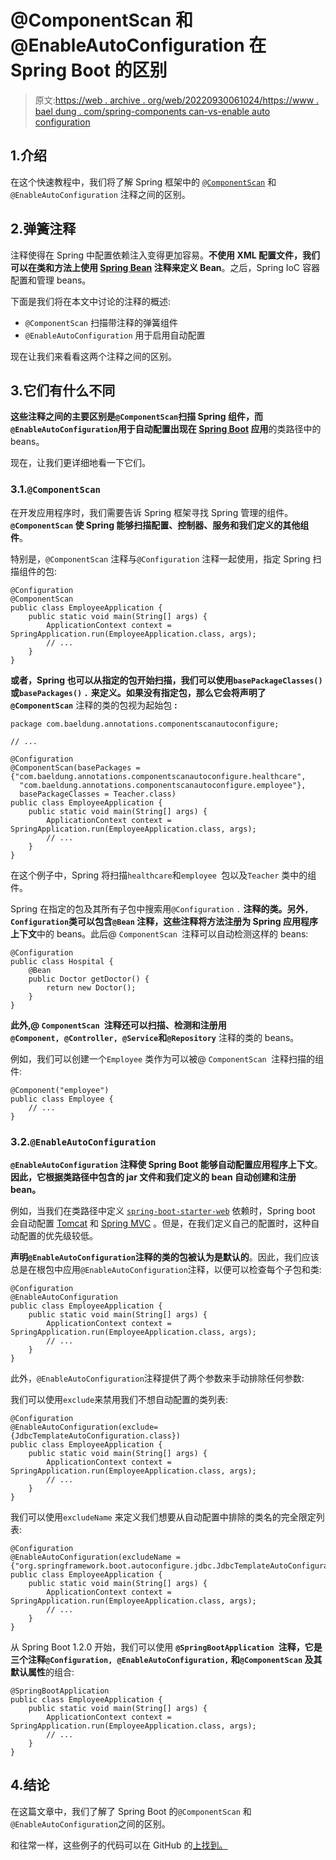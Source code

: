 # @ComponentScan 和@EnableAutoConfiguration 在 Spring Boot 的区别

> 原文:[https://web . archive . org/web/20220930061024/https://www . bael dung . com/spring-components can-vs-enable auto configuration](https://web.archive.org/web/20220930061024/https://www.baeldung.com/spring-componentscan-vs-enableautoconfiguration)

## 1.介绍

在这个快速教程中，我们将了解 Spring 框架中的 [`@ComponentScan`](/web/20220827110142/https://www.baeldung.com/spring-component-scanning) 和`@EnableAutoConfiguration` 注释之间的区别。

## 2.弹簧注释

注释使得在 Spring 中配置依赖注入变得更加容易。**不使用 XML 配置文件，我们可以在类和方法上使用 [Spring Bean](/web/20220827110142/https://www.baeldung.com/spring-bean-annotations) 注释来定义 Bean**。之后，Spring IoC 容器配置和管理 beans。

下面是我们将在本文中讨论的注释的概述:

*   `@ComponentScan` 扫描带注释的弹簧组件
*   `@EnableAutoConfiguration` 用于启用自动配置

现在让我们来看看这两个注释之间的区别。

## 3.它们有什么不同

**这些注释之间的主要区别是`@ComponentScan`扫描 Spring 组件，而`@EnableAutoConfiguration`用于自动配置出现在 [Spring Boot](/web/20220827110142/https://www.baeldung.com/spring-boot) 应用**的类路径中的 beans。

现在，让我们更详细地看一下它们。

### 3.1.`@ComponentScan`

在开发应用程序时，我们需要告诉 Spring 框架寻找 Spring 管理的组件。 **`@ComponentScan` 使 Spring 能够扫描配置、控制器、服务和我们定义的其他组件**。

特别是，`@ComponentScan` 注释与`@Configuration` 注释一起使用，指定 Spring 扫描组件的包:

```
@Configuration
@ComponentScan
public class EmployeeApplication {
    public static void main(String[] args) {
        ApplicationContext context = SpringApplication.run(EmployeeApplication.class, args);
        // ...
    }
}
```

**或者，Spring 也可以从指定的包开始扫描，我们可以使用`basePackageClasses()` 或`basePackages()` `.`** **来定义。如果没有指定包，那么它会将声明了`@ComponentScan`** 注释的类的包视为起始包 **:**

```
package com.baeldung.annotations.componentscanautoconfigure;

// ...

@Configuration
@ComponentScan(basePackages = {"com.baeldung.annotations.componentscanautoconfigure.healthcare",
  "com.baeldung.annotations.componentscanautoconfigure.employee"},
  basePackageClasses = Teacher.class)
public class EmployeeApplication {
    public static void main(String[] args) {
        ApplicationContext context = SpringApplication.run(EmployeeApplication.class, args);
        // ...
    }
}
```

在这个例子中，Spring 将扫描`healthcare`和`employee `包以及`Teacher` 类中的组件。

Spring 在指定的包及其所有子包中搜索用`@Configuration` `.` **注释的类。另外`,` `Configuration`类可以包含`@Bean` 注释，这些注释将方法注册为 Spring 应用程序上下文**中的 beans。此后@ `ComponentScan `注释可以自动检测这样的 beans:

```
@Configuration
public class Hospital {
    @Bean
    public Doctor getDoctor() {
        return new Doctor();
    }
}
```

**此外,@ `ComponentScan `注释还可以扫描、检测和注册用`@Component, @Controller, @Service`和`@Repository`** 注释的类的 beans。

例如，我们可以创建一个`Employee` 类作为可以被@ `ComponentScan `注释扫描的组件:

```
@Component("employee")
public class Employee {
    // ...
}
```

### 3.2.`@EnableAutoConfiguration`

**`@EnableAutoConfiguration` 注释使 Spring Boot 能够自动配置应用程序上下文**。**因此，它根据类路径中包含的 jar 文件和我们定义的 bean 自动创建和注册 bean。**

例如，当我们在类路径中定义 [`spring-boot-starter-web`](/web/20220827110142/https://www.baeldung.com/spring-boot-starters) 依赖时，Spring boot 会自动配置 [Tomcat](/web/20220827110142/https://www.baeldung.com/tomcat) 和 [Spring MVC](/web/20220827110142/https://www.baeldung.com/spring-mvc-tutorial) 。但是，在我们定义自己的配置时，这种自动配置的优先级较低。

**声明`@EnableAutoConfiguration`注释的类的包被认为是默认的**。因此，我们应该总是在根包中应用`@EnableAutoConfiguration`注释，以便可以检查每个子包和类:

```
@Configuration
@EnableAutoConfiguration
public class EmployeeApplication {
    public static void main(String[] args) {
        ApplicationContext context = SpringApplication.run(EmployeeApplication.class, args);
        // ...
    }
}
```

此外，`@EnableAutoConfiguration`注释提供了两个参数来手动排除任何参数:

我们可以使用`exclude`来禁用我们不想自动配置的类列表:

```
@Configuration
@EnableAutoConfiguration(exclude={JdbcTemplateAutoConfiguration.class})
public class EmployeeApplication {
    public static void main(String[] args) {
        ApplicationContext context = SpringApplication.run(EmployeeApplication.class, args);
        // ...
    }
}
```

我们可以使用`excludeName` 来定义我们想要从自动配置中排除的类名的完全限定列表:

```
@Configuration
@EnableAutoConfiguration(excludeName = {"org.springframework.boot.autoconfigure.jdbc.JdbcTemplateAutoConfiguration"})
public class EmployeeApplication {
    public static void main(String[] args) {
        ApplicationContext context = SpringApplication.run(EmployeeApplication.class, args);
        // ...
    }
}
```

从 Spring Boot 1.2.0 开始，我们可以使用 **`@SpringBootApplication `注释，它是三个注释`@Configuration, @EnableAutoConfiguration,` 和`@ComponentScan` 及其默认属性**的组合:

```
@SpringBootApplication
public class EmployeeApplication {
    public static void main(String[] args) {
        ApplicationContext context = SpringApplication.run(EmployeeApplication.class, args);
        // ...
    }
}
```

## 4.结论

在这篇文章中，我们了解了 Spring Boot 的`@ComponentScan` 和`@EnableAutoConfiguration`之间的区别。

和往常一样，这些例子的代码可以在 GitHub 的[上找到。](https://web.archive.org/web/20220827110142/https://github.com/eugenp/tutorials/tree/master/spring-boot-modules/spring-boot-annotations)